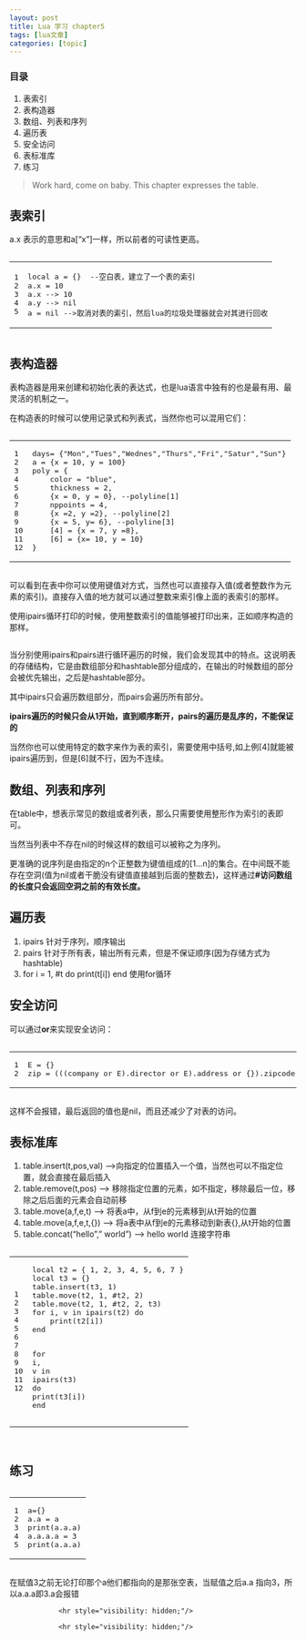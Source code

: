 ```yaml
---
layout: post
title: Lua 学习 chapter5  
tags: [lua文章]
categories: [topic]
---
```

<h3 id="目录">目录</h3>
<ol>
  <li>表索引</li>
  <li>表构造器</li>
  <li>数组、列表和序列</li>
  <li>遍历表</li>
  <li>安全访问</li>
  <li>表标准库</li>
  <li>练习</li>
</ol>

<blockquote>
  <p>Work hard, come on baby.
This chapter expresses the table.</p>
</blockquote>

<h2 id="表索引">表索引</h2>
<p>a.x 表示的意思和a[“x”]一样，所以前者的可读性更高。</p>
<div class="language-lua highlighter-rouge"><div class="highlight"><pre class="highlight"><code><table class="rouge-table"><tbody><tr><td class="rouge-gutter gl"><pre class="lineno">1
2
3
4
5
</pre></td><td class="rouge-code"><pre><span class="kd">local</span> <span class="n">a</span> <span class="o">=</span> <span class="p">{}</span>  <span class="c1">--空白表，建立了一个表的索引</span>
<span class="n">a</span><span class="p">.</span><span class="n">x</span> <span class="o">=</span> <span class="mi">10</span>
<span class="n">a</span><span class="p">.</span><span class="n">x</span> <span class="c1">--&gt; 10</span>
<span class="n">a</span><span class="p">.</span><span class="n">y</span> <span class="c1">--&gt; nil</span>
<span class="n">a</span> <span class="o">=</span> <span class="kc">nil</span> <span class="c1">--&gt;取消对表的索引，然后lua的垃圾处理器就会对其进行回收</span>
</pre></td></tr></tbody></table></code></pre></div></div>

<h2 id="表构造器">表构造器</h2>
<p>表构造器是用来创建和初始化表的表达式，也是lua语言中独有的也是最有用、最灵活的机制之一。</p>

<p>在构造表的时候可以使用记录式和列表式，当然你也可以混用它们：</p>

<div class="language-lua highlighter-rouge"><div class="highlight"><pre class="highlight"><code><table class="rouge-table"><tbody><tr><td class="rouge-gutter gl"><pre class="lineno">1
2
3
4
5
6
7
8
9
10
11
12
</pre></td><td class="rouge-code"><pre><span class="n">days</span><span class="o">=</span> <span class="p">{</span><span class="s2">&#34;Mon&#34;</span><span class="p">,</span><span class="s2">&#34;Tues&#34;</span><span class="p">,</span><span class="s2">&#34;Wednes&#34;</span><span class="p">,</span><span class="s2">&#34;Thurs&#34;</span><span class="p">,</span><span class="s2">&#34;Fri&#34;</span><span class="p">,</span><span class="s2">&#34;Satur&#34;</span><span class="p">,</span><span class="s2">&#34;Sun&#34;</span><span class="p">}</span>
<span class="n">a</span> <span class="o">=</span> <span class="p">{</span><span class="n">x</span> <span class="o">=</span> <span class="mi">10</span><span class="p">,</span> <span class="n">y</span> <span class="o">=</span> <span class="mi">100</span><span class="p">}</span>
<span class="n">poly</span> <span class="o">=</span> <span class="p">{</span>
	<span class="n">color</span> <span class="o">=</span> <span class="s2">&#34;blue&#34;</span><span class="p">,</span>
	<span class="n">thickness</span> <span class="o">=</span> <span class="mi">2</span><span class="p">,</span>
	<span class="p">{</span><span class="n">x</span> <span class="o">=</span> <span class="mi">0</span><span class="p">,</span> <span class="n">y</span> <span class="o">=</span> <span class="mi">0</span><span class="p">},</span> <span class="c1">--polyline[1]</span>
	<span class="n">nppoints</span> <span class="o">=</span> <span class="mi">4</span><span class="p">,</span>
	<span class="p">{</span><span class="n">x</span> <span class="o">=</span><span class="mi">2</span><span class="p">,</span> <span class="n">y</span> <span class="o">=</span><span class="mi">2</span><span class="p">},</span> <span class="c1">--polyline[2]</span>
	<span class="p">{</span><span class="n">x</span> <span class="o">=</span> <span class="mi">5</span><span class="p">,</span> <span class="n">y</span><span class="o">=</span> <span class="mi">6</span><span class="p">},</span> <span class="c1">--polyline[3]</span>
	<span class="p">[</span><span class="mi">4</span><span class="p">]</span> <span class="o">=</span> <span class="p">{</span><span class="n">x</span> <span class="o">=</span> <span class="mi">7</span><span class="p">,</span> <span class="n">y</span> <span class="o">=</span><span class="mi">8</span><span class="p">},</span>
	<span class="p">[</span><span class="mi">6</span><span class="p">]</span> <span class="o">=</span> <span class="p">{</span><span class="n">x</span><span class="o">=</span> <span class="mi">10</span><span class="p">,</span> <span class="n">y</span> <span class="o">=</span> <span class="mi">10</span><span class="p">}</span>
<span class="p">}</span>
</pre></td></tr></tbody></table></code></pre></div></div>

<p>可以看到在表中你可以使用键值对方式，当然也可以直接存入值(或者整数作为元素的索引)。直接存入值的地方就可以通过整数来索引像上面的表索引的那样。</p>

<p>使用ipairs循环打印的时候，使用整数索引的值能够被打印出来，正如顺序构造的那样。</p>

<p><img src="https://i.imgur.com/MMD6oy1.png" alt=""/></p>

<p>当分别使用ipairs和pairs进行循环遍历的时候，我们会发现其中的特点。这说明表的存储结构，它是由数组部分和hashtable部分组成的，在输出的时候数组的部分会被优先输出，之后是hashtable部分。</p>

<p>其中ipairs只会遍历数组部分，而pairs会遍历所有部分。</p>

<p><strong>ipairs遍历的时候只会从1开始，直到顺序断开，pairs的遍历是乱序的，不能保证的</strong></p>

<p>当然你也可以使用特定的数字来作为表的索引，需要使用中括号,如上例[4]就能被ipairs遍历到，但是[6]就不行，因为不连续。</p>

<h2 id="数组列表和序列">数组、列表和序列</h2>

<p>在table中，想表示常见的数组或者列表，那么只需要使用整形作为索引的表即可。</p>

<p>当然当列表中不存在nil的时候这样的数组可以被称之为序列。</p>

<p>更准确的说序列是由指定的n个正整数为键值组成的[1…n]的集合。在中间既不能存在空洞(值为nil或者干脆没有键值直接越到后面的整数去)，这样通过<strong>#访问数组的长度只会返回空洞之前的有效长度。</strong></p>

<h2 id="遍历表">遍历表</h2>
<ol>
  <li>ipairs 针对于序列，顺序输出</li>
  <li>pairs  针对于所有表，输出所有元素，但是不保证顺序(因为存储方式为hashtable)</li>
  <li>for i = 1, #t do print(t[i]) end  使用for循环</li>
</ol>

<h2 id="安全访问">安全访问</h2>

<p>可以通过<strong>or</strong>来实现安全访问：</p>

<div class="language-lua highlighter-rouge"><div class="highlight"><pre class="highlight"><code><table class="rouge-table"><tbody><tr><td class="rouge-gutter gl"><pre class="lineno">1
2
</pre></td><td class="rouge-code"><pre><span class="n">E</span> <span class="o">=</span> <span class="p">{}</span>
<span class="n">zip</span> <span class="o">=</span> <span class="p">(((</span><span class="n">company</span> <span class="ow">or</span> <span class="n">E</span><span class="p">).</span><span class="n">director</span> <span class="ow">or</span> <span class="n">E</span><span class="p">).</span><span class="n">address</span> <span class="ow">or</span> <span class="p">{}).</span><span class="n">zipcode</span> 
</pre></td></tr></tbody></table></code></pre></div></div>

<p>这样不会报错，最后返回的值也是nil，而且还减少了对表的访问。</p>

<h2 id="表标准库">表标准库</h2>

<ol>
  <li>table.insert(t,pos,val)  –&gt;向指定的位置插入一个值，当然也可以不指定位置，就会直接在最后插入</li>
  <li>table.remove(t,pos) –&gt; 移除指定位置的元素，如不指定，移除最后一位，移除之后后面的元素会自动前移</li>
  <li>table.move(a,f,e,t) –&gt; 将表a中，从f到e的元素移到从t开始的位置</li>
  <li>table.move(a,f,e,t,{}) –&gt; 将a表中从f到e的元素移动到新表{},从t开始的位置</li>
  <li>table.concat(“hello”,” world”) –&gt; hello world 连接字符串</li>
</ol>

<div class="language-lua highlighter-rouge"><div class="highlight"><pre class="highlight"><code><table class="rouge-table"><tbody><tr><td class="rouge-gutter gl"><pre class="lineno">1
2
3
4
5
6
7
8
9
10
11
12
</pre></td><td class="rouge-code"><pre><span class="kd">local</span> <span class="n">t2</span> <span class="o">=</span> <span class="p">{</span> <span class="mi">1</span><span class="p">,</span> <span class="mi">2</span><span class="p">,</span> <span class="mi">3</span><span class="p">,</span> <span class="mi">4</span><span class="p">,</span> <span class="mi">5</span><span class="p">,</span> <span class="mi">6</span><span class="p">,</span> <span class="mi">7</span> <span class="p">}</span>
<span class="kd">local</span> <span class="n">t3</span> <span class="o">=</span> <span class="p">{}</span>
<span class="nb">table.insert</span><span class="p">(</span><span class="n">t3</span><span class="p">,</span> <span class="mi">1</span><span class="p">)</span>
<span class="n">table</span><span class="p">.</span><span class="n">move</span><span class="p">(</span><span class="n">t2</span><span class="p">,</span> <span class="mi">1</span><span class="p">,</span> <span class="o">#</span><span class="n">t2</span><span class="p">,</span> <span class="mi">2</span><span class="p">)</span>
<span class="n">table</span><span class="p">.</span><span class="n">move</span><span class="p">(</span><span class="n">t2</span><span class="p">,</span> <span class="mi">1</span><span class="p">,</span> <span class="o">#</span><span class="n">t2</span><span class="p">,</span> <span class="mi">2</span><span class="p">,</span> <span class="n">t3</span><span class="p">)</span>
<span class="k">for</span> <span class="n">i</span><span class="p">,</span> <span class="n">v</span> <span class="k">in</span> <span class="nb">ipairs</span><span class="p">(</span><span class="n">t2</span><span class="p">)</span> <span class="k">do</span>
    <span class="nb">print</span><span class="p">(</span><span class="n">t2</span><span class="p">[</span><span class="n">i</span><span class="p">])</span>
<span class="k">end</span>

<span class="k">for</span> <span class="n">i</span><span class="p">,</span> <span class="n">v</span> <span class="k">in</span> <span class="nb">ipairs</span><span class="p">(</span><span class="n">t3</span><span class="p">)</span> <span class="k">do</span>
    <span class="nb">print</span><span class="p">(</span><span class="n">t3</span><span class="p">[</span><span class="n">i</span><span class="p">])</span>
<span class="k">end</span>
</pre></td></tr></tbody></table></code></pre></div></div>

<p><img src="https://i.imgur.com/q882Pfl.png" alt=""/></p>

<h2 id="练习">练习</h2>

<div class="language-lua highlighter-rouge"><div class="highlight"><pre class="highlight"><code><table class="rouge-table"><tbody><tr><td class="rouge-gutter gl"><pre class="lineno">1
2
3
4
5
</pre></td><td class="rouge-code"><pre><span class="n">a</span><span class="o">=</span><span class="p">{}</span>
<span class="n">a</span><span class="p">.</span><span class="n">a</span> <span class="o">=</span> <span class="n">a</span>
<span class="nb">print</span><span class="p">(</span><span class="n">a</span><span class="p">.</span><span class="n">a</span><span class="p">.</span><span class="n">a</span><span class="p">)</span>
<span class="n">a</span><span class="p">.</span><span class="n">a</span><span class="p">.</span><span class="n">a</span><span class="p">.</span><span class="n">a</span> <span class="o">=</span> <span class="mi">3</span>
<span class="nb">print</span><span class="p">(</span><span class="n">a</span><span class="p">.</span><span class="n">a</span><span class="p">.</span><span class="n">a</span><span class="p">)</span>
</pre></td></tr></tbody></table></code></pre></div></div>

<p>在赋值3之前无论打印那个a他们都指向的是那张空表，当赋值之后a.a 指向3，所以a.a.a即3.a会报错</p>



                <hr style="visibility: hidden;"/>
                
                <hr style="visibility: hidden;"/>